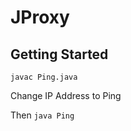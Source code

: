 JProxy
======

Getting Started
----------------

`javac Ping.java`


Change IP Address to Ping


Then `java Ping`

